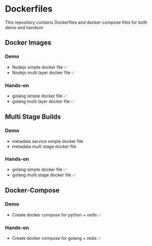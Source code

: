# Dockerfiles

This repository contains Dockerfiles and docker-compose files for both demo and handson

## Docker Images

### Demo

- Nodejs simple docker file :white_check_mark:
- Nodejs multi layer docker file :white_check_mark:

### Hands-on

- golang simple docker file :white_check_mark:
- golang multi layer docker file :white_check_mark:

## Multi Stage Builds

### Demo

- metadata service simple docker file
- metadata multi stage docker file

### Hands-on

- golang simple docker file :white_check_mark:
- golang multi stage docker file :white_check_mark:

## Docker-Compose

### Demo
- Create docker compose for python + redis  :white_check_mark:

### Hands-on
- Create docker compose for golang + redis  :white_check_mark:

